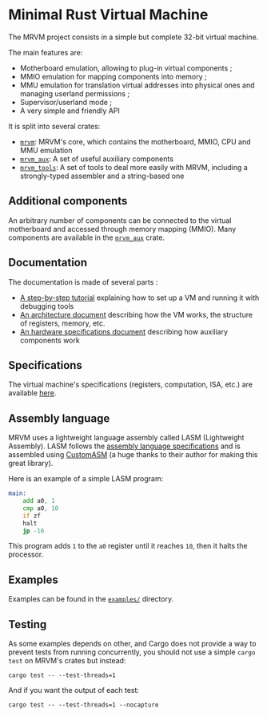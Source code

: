 # Minimal Rust Virtual Machine

The MRVM project consists in a simple but complete 32-bit virtual machine.

The main features are:

- Motherboard emulation, allowing to plug-in virtual components ;
- MMIO emulation for mapping components into memory ;
- MMU emulation for translation virtual addresses into physical ones and managing userland permissions ;
- Supervisor/userland mode ;
- A very simple and friendly API

It is split into several crates:

- [`mrvm`](mrvm/): MRVM's core, which contains the motherboard, MMIO, CPU and MMU emulation
- [`mrvm_aux`](mrvm_aux/): A set of useful auxiliary components
- [`mrvm_tools`](mrvm_tools/): A set of tools to deal more easily with MRVM, including a strongly-typed assembler and a string-based one

## Additional components

An arbitrary number of components can be connected to the virtual motherboard and accessed through memory mapping (MMIO).
Many components are available in the [`mrvm_aux`](mrvm_aux/) crate.

## Documentation

The documentation is made of several parts :

- [A step-by-step tutorial](docs/Tutorial.md) explaining how to set up a VM and running it with debugging tools
- [An architecture document](docs/Architecture.md) describing how the VM works, the structure of registers, memory, etc.
- [An hardware specifications document](docs/Hardware.md) describing how auxiliary components work

## Specifications

The virtual machine's specifications (registers, computation, ISA, etc.) are available [here](docs/).

## Assembly language

MRVM uses a lightweight language assembly called LASM (Lightweight Assembly). LASM follows the [assembly language specifications](docs/Architecture.md#assembly-language) and is assembled using [CustomASM](https://github.com/hlorenzi/customasm) (a huge thanks to their author for making this great library).

Here is an example of a simple LASM program:

```asm
main:
    add a0, 1
    cmp a0, 10
    if zf
    halt
    jp -16
```

This program adds `1` to the `a0` register until it reaches `10`, then it halts the processor.

## Examples

Examples can be found in the [`examples/`](examples/) directory.

## Testing

As some examples depends on other, and Cargo does not provide a way to prevent tests from running concurrently, you should not use a simple `cargo test` on MRVM's crates but instead:

```shell
cargo test -- --test-threads=1
```

And if you want the output of each test:

```shell
cargo test -- --test-threads=1 --nocapture
```
